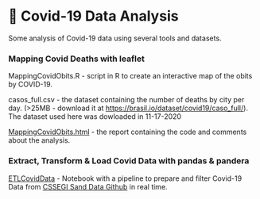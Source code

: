 # :microscope: Covid-19 Data Analysis

Some analysis of Covid-19 data using several tools and datasets.

### Mapping Covid Deaths with leaflet

MappingCovidObits.R - script in R to create an interactive map of the obits by COVID-19.

casos_full.csv - the dataset containing the number of deaths by city per day. (>25MB - download it at https://brasil.io/dataset/covid19/caso_full/). The dataset used here was dowloaded in 11-17-2020

[MappingCovidObits.html](https://rpubs.com/natmurad/mapcovid) - the report containing the code and comments about the analysis.

### Extract, Transform & Load Covid Data with pandas & pandera

[ETLCovidData](https://github.com/natmurad/covidDataExploration/blob/main/ETLCovidData.ipynb) - Notebook with a pipeline to prepare and filter Covid-19 Data from [CSSEGI Sand Data Github](https://github.com/CSSEGISandData/COVID-19) in real time.
